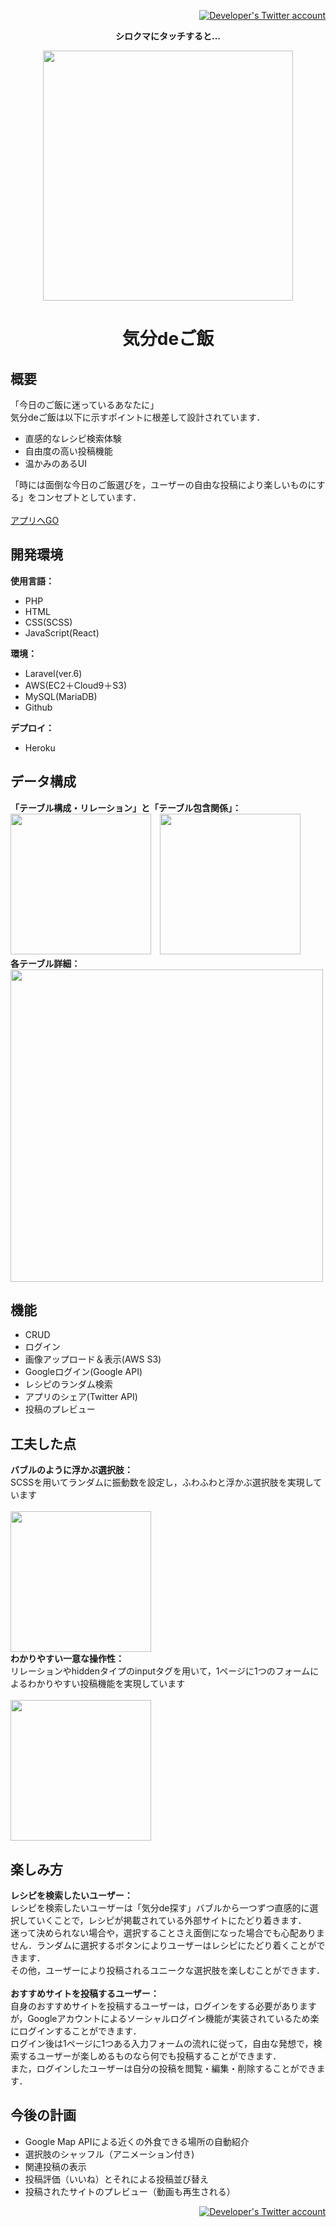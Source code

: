 <p align="right"><a href="https://twitter.com/so_webeng" target="_blank"><img src="https://img.shields.io/twitter/url?label=%E9%96%8B%E7%99%BA%E8%80%85%E3%81%AETweet%E3%82%92%E8%A6%8B%E3%82%8B&style=social&url=https%3A%2F%2Ftwitter.com%2Fso_webeng" alt="Developer's Twitter account"></a></p>


<p align="center"><b>シロクマにタッチすると...</b></p>

<p align="center"><a href="https://stark-journey-71646.herokuapp.com" target="_blank"><img src="https://stark-journey-71646.herokuapp.com/img/c5caaa1a.png" width="400"></a></p>
<h1 align="center">気分deご飯</h1>

##  概要
「今日のご飯に迷っているあなたに」<br>
気分deご飯は以下に示すポイントに根差して設計されています．
- 直感的なレシピ検索体験
- 自由度の高い投稿機能
- 温かみのあるUI

「時には面倒な今日のご飯選びを，ユーザーの自由な投稿により楽しいものにする」をコンセプトとしています．<br><br>
<a href="https://stark-journey-71646.herokuapp.com" target="_blank">アプリへGO</a>

##  開発環境
<b>使用言語：</b><br>
- PHP
- HTML
- CSS(SCSS)
- JavaScript(React)

<b>環境：</b><br>
- Laravel(ver.6)
- AWS(EC2＋Cloud9＋S3)
- MySQL(MariaDB)
- Github

<b>デプロイ：</b><br>
- Heroku

##  データ構成
<b>「テーブル構成・リレーション」と「テーブル包含関係」：</b><br>
<img src="https://user-images.githubusercontent.com/55343913/176453593-0e9621ef-a695-48a4-bf53-60adc7b53ea3.jpg" width="225">　<img src="https://user-images.githubusercontent.com/55343913/176453687-f0668515-1e0d-4d2c-9ec2-d25edff41bc9.jpg" width="225">
<br><b>各テーブル詳細：</b><br>
<img src="https://user-images.githubusercontent.com/55343913/176453649-5a1c39fa-4f5f-4fc8-9c63-7b97da3174cf.jpg" width="500">

##  機能
- CRUD
- ログイン
- 画像アップロード＆表示(AWS S3)
- Googleログイン(Google API)
- レシピのランダム検索
- アプリのシェア(Twitter API)
- 投稿のプレビュー

##  工夫した点
<b>バブルのように浮かぶ選択肢：</b><br>
SCSSを用いてランダムに振動数を設定し，ふわふわと浮かぶ選択肢を実現しています<br><br>
<img src="https://media.giphy.com/media/WkbqikAR8FY9RtHZSx/giphy.gif" width="225"><br>
<b>わかりやすい一意な操作性：</b><br>
リレーションやhiddenタイプのinputタグを用いて，1ページに1つのフォームによるわかりやすい投稿機能を実現しています<br><br>
<img src="https://media.giphy.com/media/KbAsTTUqWw1KMW1WLE/giphy.gif" width="225">

##  楽しみ方
<b>レシピを検索したいユーザー：</b><br>
レシピを検索したいユーザーは「気分de探す」バブルから一つずつ直感的に選択していくことで，レシピが掲載されている外部サイトにたどり着きます．<br>
迷って決められない場合や，選択することさえ面倒になった場合でも心配ありません．ランダムに選択するボタンによりユーザーはレシピにたどり着くことができます．<br>
その他，ユーザーにより投稿されるユニークな選択肢を楽しむことができます．<br><br>
<b>おすすめサイトを投稿するユーザー：</b><br>
自身のおすすめサイトを投稿するユーザーは，ログインをする必要がありますが，Googleアカウントによるソーシャルログイン機能が実装されているため楽にログインすることができます．<br>
ログイン後は1ページに1つある入力フォームの流れに従って，自由な発想で，検索するユーザーが楽しめるものなら何でも投稿することができます．<br>
また，ログインしたユーザーは自分の投稿を閲覧・編集・削除することができます．<br>

##  今後の計画
- Google Map APIによる近くの外食できる場所の自動紹介
- 選択肢のシャッフル（アニメーション付き)
- 関連投稿の表示
- 投稿評価（いいね）とそれによる投稿並び替え
- 投稿されたサイトのプレビュー（動画も再生される）

<p align="right"><a href="https://twitter.com/so_webeng" target="_blank"><img src="https://img.shields.io/twitter/url?label=%E9%96%8B%E7%99%BA%E8%80%85%E3%81%AETweet%E3%82%92%E8%A6%8B%E3%82%8B&style=social&url=https%3A%2F%2Ftwitter.com%2Fso_webeng" alt="Developer's Twitter account"></a></p>
